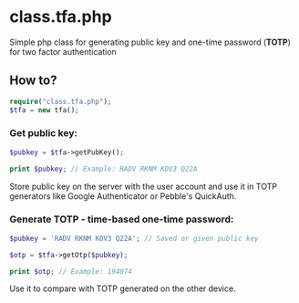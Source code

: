 # class.tfa.php
Simple php class for generating public key and one-time password (**TOTP**) for two factor authentication

## How to?

```php
require("class.tfa.php");
$tfa = new tfa();
```

### Get public key:

```php
$pubkey = $tfa->getPubKey();

print $pubkey; // Example: RADV RKNM KOV3 Q22A

```
Store public key on the server with the user account and use it in TOTP generators like Google Authenticator or Pebble's QuickAuth.

### Generate TOTP - time-based one-time password:

```php
$pubkey = 'RADV RKNM KOV3 Q22A'; // Saved or given public key

$otp = $tfa->getOtp($pubkey);

print $otp; // Example: 194074
```
Use it to compare with TOTP generated on the other device.
